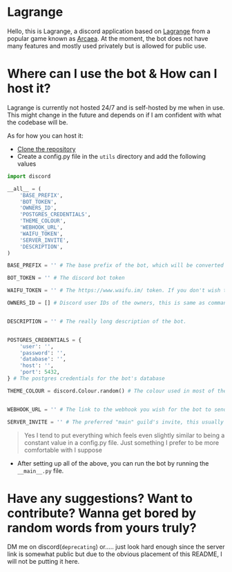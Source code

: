 Lagrange
=========
Hello, this is Lagrange, a discord application based on [Lagrange](https://arcaea.fandom.com/wiki/Lagrange) from a popular game known as [Arcaea](https://arcaea.lowiro.com/). At the moment, the bot does not have many features and mostly used privately but is allowed for public use.

Where can I use the bot & How can I host it?
============================================
Lagrange is currently not hosted 24/7 and is self-hosted by me when in use. This might change in the future and depends on if I am confident with what the codebase will be.

As for how you can host it:
- [Clone the repository](https://docs.github.com/en/repositories/creating-and-managing-repositories/cloning-a-repository)
- Create a config.py file in the `utils` directory and add the following values
```py
import discord

__all__ = (
    'BASE_PREFIX',
    'BOT_TOKEN',
    'OWNERS_ID',
    'POSTGRES_CREDENTIALS',
    'THEME_COLOUR',
    'WEBHOOK_URL',
    'WAIFU_TOKEN',
    'SERVER_INVITE',
    'DESCRIPTION',
)

BASE_PREFIX = '' # The base prefix of the bot, which will be converted to multiple cases of itself if applicable.

BOT_TOKEN = '' # The discord bot token

WAIFU_TOKEN = '' # The https://www.waifu.im/ token. If you don't wish to use it, please do make neccessary changes in cogs/anime.py if applicable

OWNERS_ID = [] # Discord user IDs of the owners, this is same as commands.Bot.owner_ids


DESCRIPTION = '' # The really long description of the bot.


POSTGRES_CREDENTIALS = {
    'user': '',
    'password': '',
    'database': '',
    'host': '',
    'port': 5432,
} # The postgres credentials for the bot's database

THEME_COLOUR = discord.Colour.random() # The colour used in most of the embeds of the bot, as an example its set to random but you can change it to anything you prefer.


WEBHOOK_URL = '' # The link to the webhook you wish for the bot to send all its private logging messages to, 

SERVER_INVITE = '' # The preferred "main" guild's invite, this usually refers to support server.

```
> Yes I tend to put everything which feels even slightly similar to being a constant value in a config.py file. Just something I prefer to be more comfortable with I suppose

- After setting up all of the above, you can run the bot by running the `__main__.py` file. 

Have any suggestions? Want to contribute? Wanna get bored by random words from yours truly?
===========================================================================================
DM me on discord(`deprecating`) or..... just look hard enough since the server link is somewhat public but due to the obvious placement of this README, I will not be putting it here.
